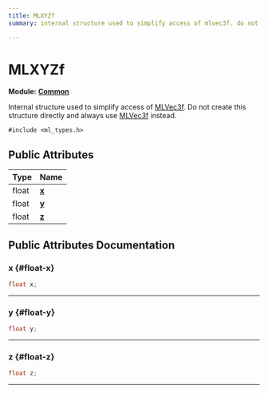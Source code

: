 ```yaml
---
title: MLXYZf
summary: internal structure used to simplify access of mlvec3f. do not create this structure directly and always use mlvec3f instead. 

---
```


# MLXYZf

**Module:** **[Common](/api-ref/api/Modules/group___common/group___common.md)**



Internal structure used to simplify access of [MLVec3f](/api-ref/api/Modules/group___common/struct_m_l_vec3f.md). Do not create this structure directly and always use [MLVec3f](/api-ref/api/Modules/group___common/struct_m_l_vec3f.md) instead. 


`#include <ml_types.h>`

## Public Attributes

| Type           | Name           |
| -------------- | -------------- |
| float | **[x](/api-ref/api/Modules/group___common/struct_m_l_x_y_zf.md#float-x)**  |
| float | **[y](/api-ref/api/Modules/group___common/struct_m_l_x_y_zf.md#float-y)**  |
| float | **[z](/api-ref/api/Modules/group___common/struct_m_l_x_y_zf.md#float-z)**  |

## Public Attributes Documentation

### x {#float-x}

```cpp
float x;
```






-----------

### y {#float-y}

```cpp
float y;
```






-----------

### z {#float-z}

```cpp
float z;
```






-----------

